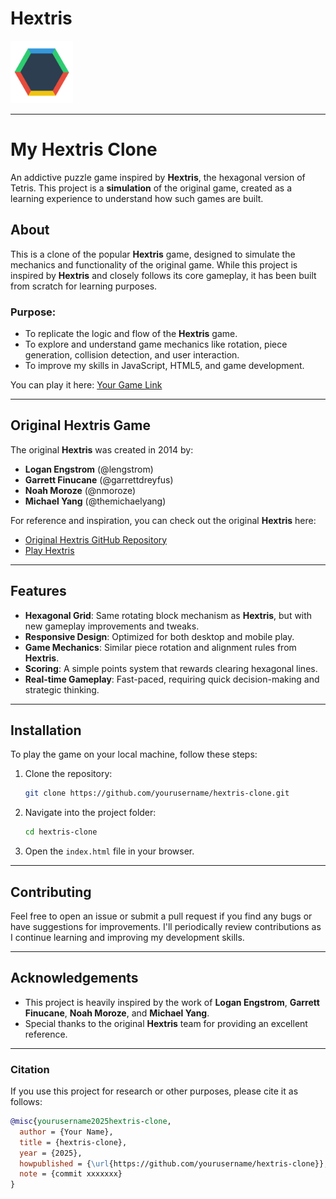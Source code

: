 Hextris
==========

<img src="images/twitter-opengraph.png" width="100px"><br>

---

# My Hextris Clone

An addictive puzzle game inspired by **Hextris**, the hexagonal version of Tetris. This project is a **simulation** of the original game, created as a learning experience to understand how such games are built.

## About

This is a clone of the popular **Hextris** game, designed to simulate the mechanics and functionality of the original game. While this project is inspired by **Hextris** and closely follows its core gameplay, it has been built from scratch for learning purposes.

### Purpose:
- To replicate the logic and flow of the **Hextris** game.
- To explore and understand game mechanics like rotation, piece generation, collision detection, and user interaction.
- To improve my skills in JavaScript, HTML5, and game development.

You can play it here: [Your Game Link](#)

---

## Original Hextris Game

The original **Hextris** was created in 2014 by:

- **Logan Engstrom** (@lengstrom)
- **Garrett Finucane** (@garrettdreyfus)
- **Noah Moroze** (@nmoroze)
- **Michael Yang** (@themichaelyang)

For reference and inspiration, you can check out the original **Hextris** here:  
- [Original Hextris GitHub Repository](https://github.com/hextris/hextris)
- [Play Hextris](https://hextris.github.io/hextris)

---

## Features

- **Hexagonal Grid**: Same rotating block mechanism as **Hextris**, but with new gameplay improvements and tweaks.
- **Responsive Design**: Optimized for both desktop and mobile play.
- **Game Mechanics**: Similar piece rotation and alignment rules from **Hextris**.
- **Scoring**: A simple points system that rewards clearing hexagonal lines.
- **Real-time Gameplay**: Fast-paced, requiring quick decision-making and strategic thinking.

---

## Installation

To play the game on your local machine, follow these steps:

1. Clone the repository:

   ```bash
   git clone https://github.com/yourusername/hextris-clone.git
   ```

2. Navigate into the project folder:

   ```bash
   cd hextris-clone
   ```

3. Open the `index.html` file in your browser.

---

## Contributing

Feel free to open an issue or submit a pull request if you find any bugs or have suggestions for improvements. I'll periodically review contributions as I continue learning and improving my development skills.

---


## Acknowledgements

- This project is heavily inspired by the work of **Logan Engstrom**, **Garrett Finucane**, **Noah Moroze**, and **Michael Yang**.  
- Special thanks to the original **Hextris** team for providing an excellent reference.

---

### Citation

If you use this project for research or other purposes, please cite it as follows:

```bibtex
@misc{yourusername2025hextris-clone,
  author = {Your Name},
  title = {hextris-clone},
  year = {2025},
  howpublished = {\url{https://github.com/yourusername/hextris-clone}},
  note = {commit xxxxxxx}
}
```
